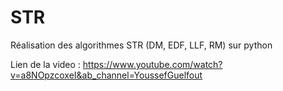 # STR
Réalisation des algorithmes STR (DM, EDF, LLF, RM) sur python

Lien de la video : https://www.youtube.com/watch?v=a8NOpzcoxeI&ab_channel=YoussefGuelfout
